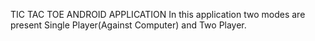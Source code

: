 TIC TAC TOE ANDROID APPLICATION
In this application two modes are present Single Player(Against Computer) and Two Player.

